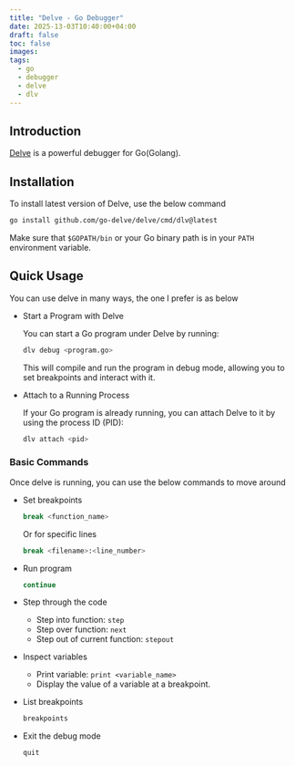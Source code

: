 ```yaml
---
title: "Delve - Go Debugger"
date: 2025-13-03T10:40:00+04:00
draft: false
toc: false
images:
tags:
  - go
  - debugger
  - delve
  - dlv
---
```

## Introduction

[Delve](https://github.com/go-delve/delve) is a powerful debugger for Go(Golang). 

## Installation

To install latest version of Delve, use the below command

```bash
go install github.com/go-delve/delve/cmd/dlv@latest
```

Make sure that `$GOPATH/bin` or your Go binary path is in your `PATH` environment variable.

## Quick Usage

You can use delve in many ways, the one I prefer is as below

- Start a Program with Delve

    You can start a Go program under Delve by running:

    ```bash
    dlv debug <program.go>
    ```

    This will compile and run the program in debug mode, allowing you to set breakpoints and interact with it.

- Attach to a Running Process

    If your Go program is already running, you can attach Delve to it by using the process ID (PID):

    ```bash
    dlv attach <pid>
    ```

### Basic Commands

Once delve is running, you can use the below commands to move around

- Set breakpoints
    
    ```bash
    break <function_name>
    ```

    Or for specific lines

    ```bash
    break <filename>:<line_number>
    ```

- Run program
    ``` bash
    continue
    ```

- Step through the code

    - Step into function: `step`
    - Step over function: `next`
    - Step out of current function: `stepout`

- Inspect variables
    - Print variable: `print <variable_name>`
    - Display the value of a variable at a breakpoint.

- List breakpoints
    
    ```bash
    breakpoints
    ```
- Exit the debug mode
    
    ```bash
    quit
    ```